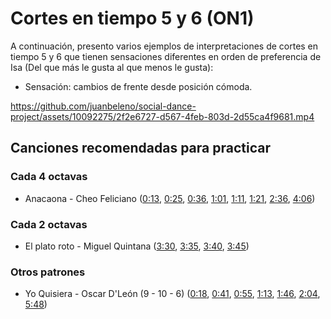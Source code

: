 # Cortes en tiempo 5 y 6 (ON1)

A continuación, presento varios ejemplos de interpretaciones de cortes en tiempo 5 y 6 que tienen sensaciones diferentes en orden de preferencia de Isa (Del que más le gusta al que menos le gusta):

- Sensación: cambios de frente desde posición cómoda.

https://github.com/juanbeleno/social-dance-project/assets/10092275/2f2e6727-d567-4feb-803d-2d55ca4f9681.mp4

## Canciones recomendadas para practicar

### Cada 4 octavas

- Anacaona - Cheo Feliciano ([0:13](https://youtu.be/pRhKY1jVJwE?si=dm4YHGcvP3YA2JIC&t=13), [0:25](https://youtu.be/pRhKY1jVJwE?si=l8lN3cABl11TjbTR&t=25), [0:36](https://youtu.be/pRhKY1jVJwE?si=9dI7rYjnQKR3ldzs&t=36), [1:01](https://youtu.be/pRhKY1jVJwE?si=2T07HuN11pb3z6jz&t=61), [1:11](https://youtu.be/pRhKY1jVJwE?si=z3vVMKfZCwiLFiwy&t=71), [1:21](https://youtu.be/pRhKY1jVJwE?si=5eE3VnQypNER2XNB&t=81), [2:36](https://youtu.be/pRhKY1jVJwE?si=R5QFgj1uCe4KEJ7O&t=156), [4:06](https://youtu.be/pRhKY1jVJwE?si=gLWpFvjZFXnfusTq&t=246))

### Cada 2 octavas

- El plato roto - Miguel Quintana ([3:30](https://youtu.be/YZ2YDy9v4Nw?si=o_gw6puLIlTDfOTr&t=210), [3:35](https://youtu.be/YZ2YDy9v4Nw?si=RkcLkLhYXp7YzZ54&t=215), [3:40](https://youtu.be/YZ2YDy9v4Nw?si=hgJumBqh9d4PKMPZ&t=220), [3:45](https://youtu.be/YZ2YDy9v4Nw?si=Nz4CEMxlF77OEWzj&t=225))

### Otros patrones

- Yo Quisiera - Oscar D'León (9 - 10 - 6) ([0:18](https://youtu.be/hJjGZwFj7xE?si=iB-LiMOnizdK2sfd&t=18), [0:41](https://youtu.be/hJjGZwFj7xE?si=t5Rvh4vNZC9O7B2C&t=41), [0:55](https://youtu.be/hJjGZwFj7xE?si=mWrPHaPl47fxaEVH&t=55), [1:13](https://youtu.be/hJjGZwFj7xE?si=ESVpJ-tfHHhbnFt3&t=73), [1:46](https://youtu.be/hJjGZwFj7xE?si=96kf04coxeNjGFe6&t=106), [2:04](https://youtu.be/hJjGZwFj7xE?si=KiE_QbSvMs8pi5_H&t=124), [5:48](https://youtu.be/hJjGZwFj7xE?si=gg8RjfsMzT88KsNZ&t=348))
